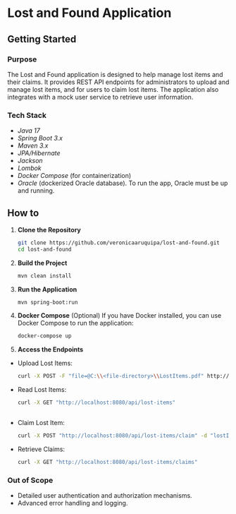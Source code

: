 # Lost and Found Application

## Getting Started
### Purpose

The Lost and Found application is designed to help manage lost items and their claims. It provides REST API endpoints
for administrators to upload and manage lost items, and for users to claim lost items. The application also integrates
with a mock user service to retrieve user information.

### Tech Stack

- *Java 17*
- *Spring Boot 3.x*
- *Maven 3.x*
- *JPA/Hibernate*
- *Jackson*
- *Lombok*
- *Docker Compose* (for containerization)
- *Oracle* (dockerized Oracle database). To run the app, Oracle must be up and running.

## How to

1. **Clone the Repository**
   ```sh
   git clone https://github.com/veronicaaruquipa/lost-and-found.git
   cd lost-and-found

2. **Build the Project**
   ```sh
   mvn clean install

3. **Run the Application**
   ```sh  
   mvn spring-boot:run

4. **Docker Compose** (Optional)
   If you have Docker installed, you can use Docker Compose to run the application:
   ```sh
   docker-compose up

5. **Access the Endpoints**

* Upload Lost Items:
   ```sh   
   curl -X POST -F "file=@C:\\<file-directory>\\LostItems.pdf" http://localhost:8080/api/lost-items/upload

* Read Lost Items:
   ```sh
   curl -X GET "http://localhost:8080/api/lost-items"
    
* Claim Lost Item:
  ```sh
  curl -X POST "http://localhost:8080/api/lost-items/claim" -d "lostItemId=43" -d "userId=1001" -d "quantity=2"

* Retrieve Claims:
  ```sh
  curl -X GET "http://localhost:8080/api/lost-items/claims"

### Out of Scope
* Detailed user authentication and authorization mechanisms.
* Advanced error handling and logging.